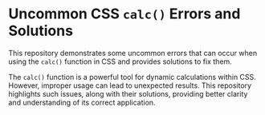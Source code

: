 # Uncommon CSS `calc()` Errors and Solutions

This repository demonstrates some uncommon errors that can occur when using the `calc()` function in CSS and provides solutions to fix them.

The `calc()` function is a powerful tool for dynamic calculations within CSS. However, improper usage can lead to unexpected results. This repository highlights such issues, along with their solutions, providing better clarity and understanding of its correct application.
